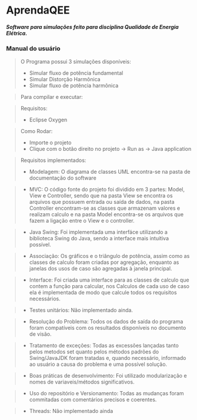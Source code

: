 # AprendaQEE
##### Software para simulações feito para disciplina Qualidade de Energia Elétrica. 

### Manual do usuário
> O Programa possui 3 simulações disponíveis:
> * Simular fluxo de potência fundamental 
> * Simular Distorção Harmônica
> * Simular fluxo de potência harmônica

> Para compilar e executar:

> Requisitos:
> + Eclipse Oxygen

>Como Rodar:
> + Importe o projeto
> + Clique com o botão direito no projeto -> Run as -> Java application

> Requisitos implementados:
> + Modelagem: O diagrama de classes UML encontra-se na pasta de documentação do software

> + MVC: O código fonte do projeto foi dividido em 3 partes: Model, View e Controller, sendo que na pasta View se encontra os arquivos que possuem entrada ou saída de dados, na pasta Controller encontram-se as classes que armazenam valores e realizam calculo e na pasta Model encontra-se os arquivos que fazem a ligação entre o View e o controller.

> + Java Swing: Foi implementada uma interfáce utilizando a biblioteca Swing do Java, sendo a interface mais intuitiva possível.

> + Associação: Os gráficos e o triângulo de potência, assim como as classes de calculo foram criadas por agregação, enquanto as janelas dos usos de caso são agregadas à janela principal.

> + Interface: Foi criada uma interface para as classes de calculo que contem a função para calcular, nos Calculos de cada uso de caso ela é implementada de modo que calcule todos os requisitos necessários.

> + Testes unitários: Não implementado ainda.

> + Resolução do Problema: Todos os dados de saída do programa foram compatíveis com os resultados disponíveis no documento de visão.

> + Tratamento de exceções: Todas as excessões lançadas tanto pelos metodos set quanto pelos métodos padrões do Swing/JavaJDK foram tratadas e, quando necessário, informado ao usuário a causa do problema e uma possível solução.

> + Boas práticas de desenvolvimento: Foi utilizado modularização e nomes de variaveis/métodos significativos.

> + Uso do repositório e Versionamento: Todas as mudanças foram commitadas com comentários precisos e coerentes.

> + Threads: Não implementado ainda